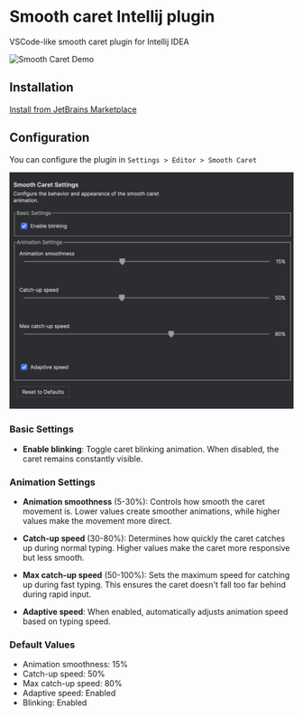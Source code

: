 # Smooth caret Intellij plugin
VSCode-like smooth caret plugin for Intellij IDEA

![Smooth Caret Demo](https://github.com/TheTeaParty/intellij-smooth-caret/blob/main/images/example.gif?raw=true)

## Installation
[Install from JetBrains Marketplace](https://plugins.jetbrains.com/plugin/26838-smoothcaret)

## Configuration
You can configure the plugin in `Settings > Editor > Smooth Caret`

![Smooth Caret Settings](https://github.com/TheTeaParty/intellij-smooth-caret/blob/main/images/settings.png?raw=true)

### Basic Settings
- **Enable blinking**: Toggle caret blinking animation. When disabled, the caret remains constantly visible.

### Animation Settings
- **Animation smoothness** (5-30%): Controls how smooth the caret movement is. Lower values create smoother animations, while higher values make the movement more direct.

- **Catch-up speed** (30-80%): Determines how quickly the caret catches up during normal typing. Higher values make the caret more responsive but less smooth.

- **Max catch-up speed** (50-100%): Sets the maximum speed for catching up during fast typing. This ensures the caret doesn't fall too far behind during rapid input.

- **Adaptive speed**: When enabled, automatically adjusts animation speed based on typing speed.

### Default Values
- Animation smoothness: 15%
- Catch-up speed: 50%
- Max catch-up speed: 80%
- Adaptive speed: Enabled
- Blinking: Enabled
